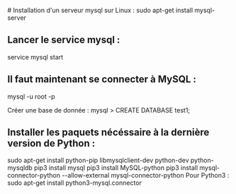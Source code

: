 # Installation d'un serveur mysql sur Linux :
sudo apt-get install mysql-server

## Lancer le service mysql :
service mysql start

## Il faut maintenant se connecter à MySQL :
mysql -u root -p

Créer une base de donnée :
mysql > CREATE DATABASE test1;

## Installer les paquets nécéssaire à la dernière version de Python :
sudo apt-get install python-pip libmysqlclient-dev python-dev python-mysqldb
pip3 install mysql
pip3 install MySQL-python
pip3 install mysql-connector-python --allow-external mysql-connector-python
Pour Python3 :
sudo apt-get install python3-mysql.connector


